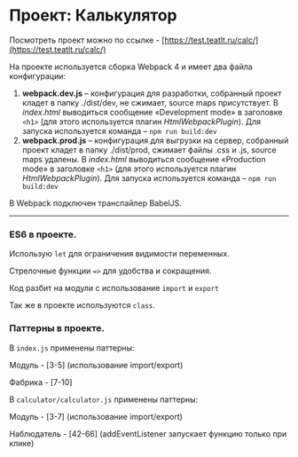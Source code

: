 # Проект: Калькулятор
Посмотреть проект можно по ссылке - [https://test.teatlt.ru/calc/](https://test.teatlt.ru/calc/)

На проекте используется сборка Webpack 4 и имеет два файла конфигурации:
1.	**webpack.dev.js** –  конфигурация для разработки, собранный проект кладет в папку ./dist/dev, не сжимает, source maps присутствует.
В *index.html* выводиться сообщение «Development mode» в заголовке `<h1>` (для этого используется плагин *HtmlWebpackPlugin*).
Для запуска используется команда – `npm run build:dev`
2.	**webpack.prod.js** – конфигурация для выгрузки на сервер, собранный проект кладет в папку ./dist/prod, сжимает файлы .css и .js, source maps удалены.
В *index.html* выводиться сообщение «Production mode» в заголовке `<h1>` (для этого используется плагин *HtmlWebpackPlugin*).
Для запуска используется команда – `npm run build:dev`


В Webpack подключен транспайлер BabelJS.


***
### ES6 в проекте.
Использую `let` для ограничения видимости переменных.

Стрелочные функции `=>` для удобства и сокращения.

Код разбит на модули с использование `import` и `export` 

Так же в проекте используются `class`.

### Паттерны в проекте.
В `index.js` применены паттерны:

Модуль - [3-5] (использование import/export)

Фабрика - [7-10] 


В `calculator/calculator.js` применены паттерны:

Модуль - [3-7] (использование import/export)

Наблюдатель - [42-66] (addEventListener запускает функцию только при клике)



